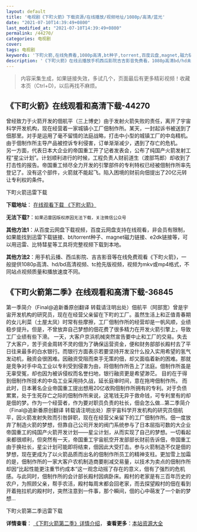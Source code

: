 ```yaml
---
layout: default
title: '电视剧《下町火箭》下载资源/在线播放/视频地址/1080p/高清/蓝光'
date: "2021-07-10T14:39:49+0800"
last_modified_at: "2021-07-10T14:39:49+0800"
permalink: /44270/
categories: 电视剧
cover:
tags: 电视剧
keywords: '下町火箭,在线免费看,1080p高清,bt种子,torrent,百度云盘,magnet,磁力链,迅雷下载资源'
description: '《下町火箭》在线云播放手机西瓜影院吉吉影音免费看，1080p高清bd/hd未删减完整版和tc抢先枪版，mkv/mp4格式，附带bt/torrent种子、magnet/磁力链、百度云盘、网盘资源迅雷下载链接'
---
```


>内容采集生成，如果链接失效，多试几个，页面最后有更多精彩视频！收藏本页（Ctrl+D)，以后再找不麻烦。


## 《下町火箭》在线观看和高清下载-44270

曾经致力于火箭开发的佃航平（三上博史）由于发射火箭失败的责任，离开了宇宙科学开发机构，现在经营着一家城镇小工厂佃制作所。某天，一封起诉书被送到了佃那里。对手是运用了毫不留情的法庭战略，打击中小型的城镇工厂的中岛精机。由于佃制作所主导产品被控诉专利侵害，订单渐渐减少，遇到了存亡的危机。<br />另一方面，代表日本大企业的帝国重工开了记者发表会，公布了纯国产火箭发射工程&ldquo;星尘计划”。计划顺利进行的时候，工程负责人财前道生（渡部笃郎）却收到了打击性的报告。帝国重工倾尽全力开发的引擎部件的专利特权已经被佃制作所率先登记了。没有这个部件，火箭就不能起飞。陷入困境的财前向佃提出了20亿元转让专利权的条件。


下町火箭迅雷下载

**下载地址**： [在线观看下载 《下町火箭》](https://www.993dy.com//vod-detail-id-7699.html) 


**无法下载?**：`如果迅雷因版权原因无法下载，关注微信公众号 `

**其他方法1**：从百度云网盘下载视频，百度云网盘支持在线观看，非会员有限制，如果能找到迅雷下载链接、bt/torrent种子、magnet磁力链接、e2dk链接等，可以用迅雷、比特彗星等工具将完整视频下载到本地。

**其他方法2**：用手机云播、西瓜影院、吉吉影音等在线免费观看《下町火箭》，一般提供1080p高清、hd/bd高清视频、tc抢先版视频，视频为mkv或mp4格式，不同站点视频质量和播放速度不同。


## 《下町火箭第二季》在线观看和高清下载-36845

第一季简介（Final@追新番原创翻译 转载请注明出处）佃航平（阿部宽）曾是宇宙开发机构的研究员，现在在经营父亲留在下町的工厂。虽然生活上和正值青春期的女儿利菜（土屋太凤）时常有些摩擦，工厂佃制作所的经营却是一帆风顺，业绩稳步提升。但是，不曾放弃自己梦想的佃花费了很多精力在开发火箭引擎上，导致工厂业绩有些下滑。    一天，大客户京浜机械突然宣告要中止和工厂的交易。失去了大客户，苦于资金周转不灵的佃为了确保运营资金，便和财务部部长殿村去了平日往来最多的白水银行。而银行方面表示若要坚持开发没什么投入实用希望的氢气发动机，融资会很困难。因融资受阻而束手无策的佃，却又面临着新的困难。那就是竞争对手中岛工业以专利受到侵害为由，将佃制作所告上了法庭。佃制作所虽是无辜受冤，却也因为被诉侵权而名誉扫地，银行融资更是希望渺茫。    目的在于得到佃制作所技术的中岛工业采用持久战，延长庭审时间，意在拖垮佃制作所。    而此时，日本著名企业帝国重工提出想用20亿收购佃制作所拥有的专利。对于负债累累，处于生死存亡之际的佃制作所来说，这笔钱无异于救命钱，可专利里有的却是佃的梦。作为一个经营者，作为要对职员负责的社长，佃会怎么做…第二季简介（Final@追新番原创翻译 转载请注明出处）原宇宙科学开发机构的研究员佃航平，因火箭发射失败而引咎辞职，现在在经营父亲留下的工厂佃制作所。佃一度放弃了制造火箭的梦想，但靠自己公司开发的阀门系统参与了日本屈指可数的大企业帝国重工的纯国产火箭开发计划——星尘计划，从而实现了自己的梦想。一切看起来都很顺利，但突然有一天，帝国重工宇宙航空开发部部长财前告诉佃，帝国重工由于换社长，星尘计划可能即将结束，佃因此大受打击。参与火箭制造不仅是佃的梦想，现在更成为了以火箭品质而出名的佃制作所员工的精神支柱。更加雪上加霜的是，佃制作所的一家大客户农机制造商要削减交易量，以技术为卖点的佃制作所却因“比起性能更注重节约成本”这一观念动摇了存在的意义，佃有了强烈的危机感。与此同时，佃制作所的会计部长殿村因病卧床。殿村的老家是有三百年历史的农户，为照顾父亲，帮手农活，殿村每周末都会回老家，而去探望殿村的佃在看到开着拖拉机的殿村时，突然注意到一件事，那个瞬间，佃的心中萌发了一个新的梦想…


下町火箭第二季迅雷下载

**详情查看**： [《下町火箭第二季》详情介绍](/movie/36845/)， **查看更多**：[本站资源大全](/movie/t/all/)

